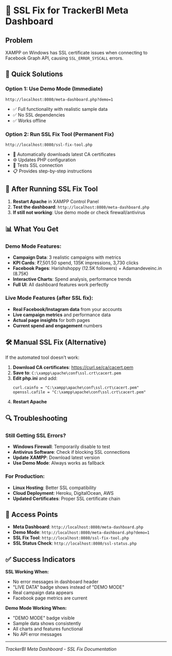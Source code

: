 # 🔧 SSL Fix for TrackerBI Meta Dashboard

## Problem
XAMPP on Windows has SSL certificate issues when connecting to Facebook Graph API, causing `SSL_ERROR_SYSCALL` errors.

## 🚀 Quick Solutions

### Option 1: Use Demo Mode (Immediate)
```
http://localhost:8080/meta-dashboard.php?demo=1
```
- ✅ Full functionality with realistic sample data
- ✅ No SSL dependencies
- ✅ Works offline

### Option 2: Run SSL Fix Tool (Permanent Fix)
```
http://localhost:8080/ssl-fix-tool.php
```
- 🔧 Automatically downloads latest CA certificates
- ⚙️ Updates PHP configuration
- 🧪 Tests SSL connection
- 📋 Provides step-by-step instructions

## 🔄 After Running SSL Fix Tool

1. **Restart Apache** in XAMPP Control Panel
2. **Test the dashboard**: `http://localhost:8080/meta-dashboard.php`
3. **If still not working**: Use demo mode or check firewall/antivirus

## 📊 What You Get

### Demo Mode Features:
- **Campaign Data**: 3 realistic campaigns with metrics
- **KPI Cards**: ₹7,501.50 spend, 135K impressions, 3,730 clicks
- **Facebook Pages**: Harishshoppy (12.5K followers) + Adamandeveinc.in (8.75K)
- **Interactive Charts**: Spend analysis, performance trends
- **Full UI**: All dashboard features work perfectly

### Live Mode Features (after SSL fix):
- **Real Facebook/Instagram data** from your accounts
- **Live campaign metrics** and performance data
- **Actual page insights** for both pages
- **Current spend and engagement** numbers

## 🛠️ Manual SSL Fix (Alternative)

If the automated tool doesn't work:

1. **Download CA certificates**: https://curl.se/ca/cacert.pem
2. **Save to**: `C:\xampp\apache\conf\ssl.crt\cacert.pem`
3. **Edit php.ini** and add:
   ```
   curl.cainfo = "C:\xampp\apache\conf\ssl.crt\cacert.pem"
   openssl.cafile = "C:\xampp\apache\conf\ssl.crt\cacert.pem"
   ```
4. **Restart Apache**

## 🔍 Troubleshooting

### Still Getting SSL Errors?
- **Windows Firewall**: Temporarily disable to test
- **Antivirus Software**: Check if blocking SSL connections
- **Update XAMPP**: Download latest version
- **Use Demo Mode**: Always works as fallback

### For Production:
- **Linux Hosting**: Better SSL compatibility
- **Cloud Deployment**: Heroku, DigitalOcean, AWS
- **Updated Certificates**: Proper SSL certificate chain

## 📱 Access Points

- **Meta Dashboard**: `http://localhost:8080/meta-dashboard.php`
- **Demo Mode**: `http://localhost:8080/meta-dashboard.php?demo=1`
- **SSL Fix Tool**: `http://localhost:8080/ssl-fix-tool.php`
- **SSL Status Check**: `http://localhost:8080/ssl-status.php`

## ✅ Success Indicators

**SSL Working When:**
- No error messages in dashboard header
- "LIVE DATA" badge shows instead of "DEMO MODE"
- Real campaign data appears
- Facebook page metrics are current

**Demo Mode Working When:**
- "DEMO MODE" badge visible
- Sample data shows consistently
- All charts and features functional
- No API error messages

---
*TrackerBI Meta Dashboard - SSL Fix Documentation*
